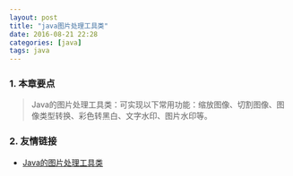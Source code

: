 ```yaml
---
layout: post
title: "java图片处理工具类"
date: 2016-08-21 22:28
categories: [java]
tags: java
---
```


### 1. 本章要点

> Java的图片处理工具类：可实现以下常用功能：缩放图像、切割图像、图像类型转换、彩色转黑白、文字水印、图片水印等。

### 2. 友情链接
* [Java的图片处理工具类](http://www.cnblogs.com/liyunqi007/archive/2011/11/23/2260052.html)